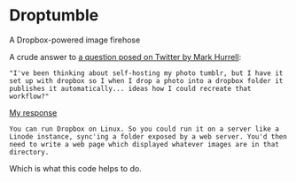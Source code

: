 # Droptumble

A Dropbox-powered image firehose

A crude answer to [a question posed on Twitter by Mark Hurrell](https://twitter.com/markhurrell/status/1076086981124345856):

```
"I've been thinking about self-hosting my photo tumblr, but I have it set up with dropbox so I when I drop a photo into a dropbox folder it publishes it automatically... ideas how I could recreate that workflow?"
```

[My response](https://twitter.com/pgchamberlin/status/1076089700383948801)

```
You can run Dropbox on Linux. So you could run it on a server like a Linode instance, sync'ing a folder exposed by a web server. You'd then need to write a web page which displayed whatever images are in that directory.
```

Which is what this code helps to do.
